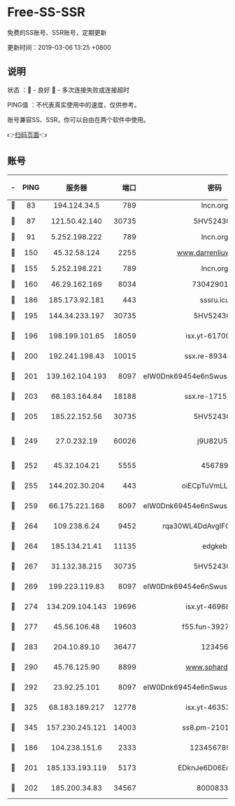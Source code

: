 # Free-SS-SSR

免费的SS账号、SSR账号，定期更新

更新时间：2019-03-06 13:25 +0800

## 说明

状态     ：🙂 - 良好 🙁 - 多次连接失败或连接超时

PING值   ：不代表真实使用中的速度，仅供参考。

账号兼容SS、SSR，你可以自由在两个软件中使用。

👉[扫码页面](https://liesauer.github.io/free-ss-ssr.github.io/)👈

## 账号

|-|PING|服务器|端口|密码|加密方式|区域|
|:----:|:----:|:-----:|-----:|:----:|:----:|:----:|
|🙂|83|194.124.34.5|789|lncn.org|rc4|JP|
|🙂|87|121.50.42.140|30735|5HV52430C|aes-256-cfb|JP|
|🙂|91|5.252.198.222|789|lncn.org|rc4|JP|
|🙂|150|45.32.58.124|2255|www.darrenliuwei.com|aes-256-cfb|JP|
|🙂|155|5.252.198.221|789|lncn.org|rc4|JP|
|🙂|160|46.29.162.169|8034|7304290167|aes-256-cfb|RU|
|🙂|186|185.173.92.181|443|sssru.icu|rc4-md5|RU|
|🙂|195|144.34.233.197|30735|5HV52430C|aes-256-cfb|US|
|🙂|196|198.199.101.65|18059|isx.yt-61700807|aes-256-cfb|US|
|🙂|200|192.241.198.43|10015|ssx.re-89348250|aes-256-cfb|US|
|🙂|201|139.162.104.193|8097|eIW0Dnk69454e6nSwuspv9DmS201tQ0D|aes-256-cfb|JP|
|🙂|203|68.183.164.84|18188|ssx.re-17151822|aes-256-cfb|US|
|🙂|205|185.22.152.56|30735|5HV52430C|aes-256-cfb|RU|
|🙂|249|27.0.232.19|60026|j9U82U53|xchacha20-ietf-poly1305|HK|
|🙂|252|45.32.104.21|5555|456789|aes-256-cfb|SG|
|🙂|255|144.202.30.204|443|oiECpTuVmLLxk4Ts|aes-256-cfb|US|
|🙂|259|66.175.221.168|8097|eIW0Dnk69454e6nSwuspv9DmS201tQ0D|aes-256-cfb|US|
|🙂|264|109.238.6.24|9452|rqa30WL4DdAvgIFG6Fs3znzTa|aes-256-cfb|FR|
|🙂|264|185.134.21.41|11135|edgkeb|aes-256-cfb|GB|
|🙂|267|31.132.38.215|30735|5HV52430C|aes-256-cfb|US|
|🙂|269|199.223.119.83|8097|eIW0Dnk69454e6nSwuspv9DmS201tQ0D|aes-256-cfb|US|
|🙂|274|134.209.104.143|19696|isx.yt-46968452|aes-256-cfb|SG|
|🙂|277|45.56.106.48|19603|f55.fun-39271360|aes-256-cfb|US|
|🙂|283|204.10.89.10|36477|123456|aes-256-cfb|US|
|🙂|290|45.76.125.90|8899|www.sphard.com|aes-256-cfb|JP|
|🙂|292|23.92.25.101|8097|eIW0Dnk69454e6nSwuspv9DmS201tQ0D|aes-256-cfb|US|
|🙂|325|68.183.189.217|12778|isx.yt-46353039|aes-256-cfb|SG|
|🙂|345|157.230.245.121|14003|ss8.pm-21010216|aes-256-cfb|SG|
|🙂|186|104.238.151.6|2333|12345678900|aes-256-cfb|JP|
|🙂|201|185.133.193.119|5173|EDknJe6D06EoWDaw|aes-256-cfb|US|
|🙂|202|185.200.34.83|34567|80008331|aes-256-cfb|US|
